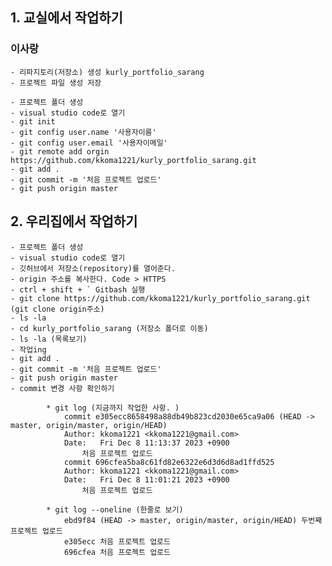 ## 1. 교실에서 작업하기

### 이사랑
    - 리파지토리(저장소) 생성 kurly_portfolio_sarang
    - 프로젝트 파일 생성 저장

    - 프로젝트 폴더 생성
    - visual studio code로 열기
    - git init
    - git config user.name '사용자이름'
    - git config user.email '사용자이메일'
    - git remote add orgin https://github.com/kkoma1221/kurly_portfolio_sarang.git
    - git add .
    - git commit -m '처음 프로젝트 업로드'
    - git push origin master

## 2. 우리집에서 작업하기
    - 프로젝트 폴더 생성
    - visual studio code로 열기
    - 깃허브에서 저장소(repository)를 열어준다.
    - origin 주소를 복사한다. Code > HTTPS
    - ctrl + shift + ` Gitbash 실행
    - git clone https://github.com/kkoma1221/kurly_portfolio_sarang.git (git clone origin주소)
    - ls -la
    - cd kurly_portfolio_sarang (저장소 폴더로 이동)
    - ls -la (목록보기)
    - 작업ing
    - git add .
    - git commit -m '처음 프로젝트 업로드'
    - git push origin master
    - commit 변경 사항 확인하기
``````
        * git log (지금까지 작업한 사항. )
            commit e305ecc8658498a88db49b823cd2030e65ca9a06 (HEAD -> master, origin/master, origin/HEAD)
            Author: kkoma1221 <kkoma1221@gmail.com>
            Date:   Fri Dec 8 11:13:37 2023 +0900
                처음 프로젝트 업로드
            commit 696cfea5ba8c61fd82e6322e6d3d6d8ad1ffd525
            Author: kkoma1221 <kkoma1221@gmail.com>
            Date:   Fri Dec 8 11:01:21 2023 +0900
                처음 프로젝트 업로드
``````
``````
        * git log --oneline (한줄로 보기)
            ebd9f84 (HEAD -> master, origin/master, origin/HEAD) 두번째 프로젝트 업로드
            e305ecc 처음 프로젝트 업로드
            696cfea 처음 프로젝트 업로드
``````
